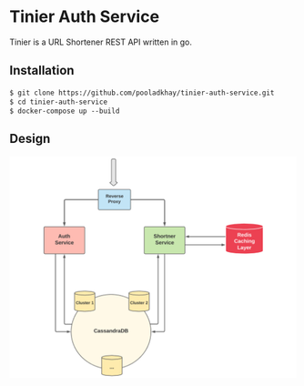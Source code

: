 
# Tinier Auth Service
Tinier is a URL Shortener REST API written in go.

## Installation
```
$ git clone https://github.com/pooladkhay/tinier-auth-service.git
$ cd tinier-auth-service
$ docker-compose up --build
```
## Design

![Ttinier](tinier-design.png?raw=true)